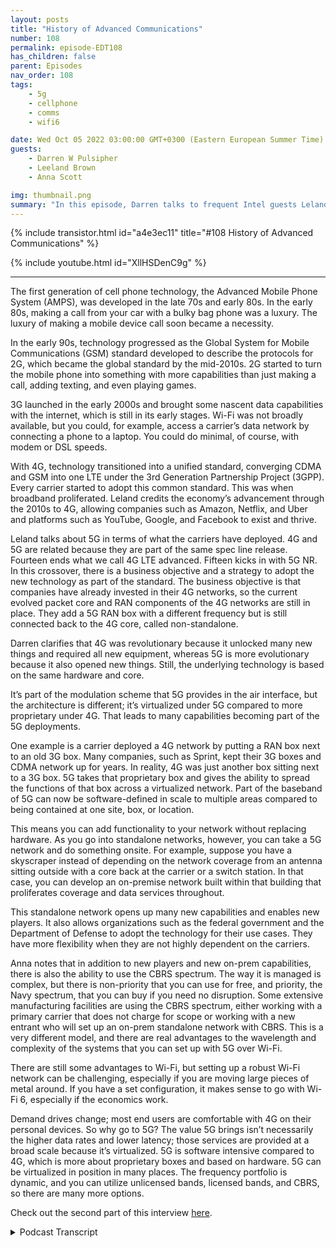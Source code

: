 ```yaml
---
layout: posts
title: "History of Advanced Communications"
number: 108
permalink: episode-EDT108
has_children: false
parent: Episodes
nav_order: 108
tags:
    - 5g
    - cellphone
    - comms
    - wifi6

date: Wed Oct 05 2022 03:00:00 GMT+0300 (Eastern European Summer Time)
guests:
    - Darren W Pulsipher
    - Leeland Brown
    - Anna Scott

img: thumbnail.png
summary: "In this episode, Darren talks to frequent Intel guests Leland Brown, Principal Engineer: Technical Director of Advanced Communications, and Dr. Anna Scott, Chief Edge Architect for Public Sector, about the history of advanced comms."
---
```


{% include transistor.html id="a4e3ec11" title="#108 History of Advanced Communications" %}

{% include youtube.html id="XllHSDenC9g" %}

---

The first generation of cell phone technology, the Advanced Mobile Phone System (AMPS), was developed in the late 70s and early 80s. In the early 80s, making a call from your car with a bulky bag phone was a luxury. The luxury of making a mobile device call soon became a necessity.

In the early 90s, technology progressed as the Global System for Mobile Communications (GSM) standard developed to describe the protocols for 2G, which became the global standard by the mid-2010s. 2G started to turn the mobile phone into something with more capabilities than just making a call, adding texting, and even playing games.

3G launched in the early 2000s and brought some nascent data capabilities with the internet, which is still in its early stages. Wi-Fi was not broadly available, but you could, for example, access a carrier’s data network by connecting a phone to a laptop. You could do minimal, of course, with modem or DSL speeds.

With 4G, technology transitioned into a unified standard, converging CDMA and GSM into one LTE under the 3rd Generation Partnership Project (3GPP). Every carrier started to adopt this common standard. This was when broadband proliferated. Leland credits the economy’s advancement through the 2010s to 4G, allowing companies such as Amazon, Netflix, and Uber and platforms such as YouTube, Google, and Facebook to exist and thrive.

Leland talks about 5G in terms of what the carriers have deployed. 4G and 5G are related because they are part of the same spec line release. Fourteen ends what we call 4G LTE advanced. Fifteen kicks in with 5G NR. In this crossover, there is a business objective and a strategy to adopt the new technology as part of the standard. The business objective is that companies have already invested in their 4G networks, so the current evolved packet core and RAN components of the 4G networks are still in place. They add a 5G RAN box with a different frequency but is still connected back to the 4G core, called non-standalone.

Darren clarifies that 4G was revolutionary because it unlocked many new things and required all new equipment, whereas 5G is more evolutionary because it also opened new things. Still, the underlying technology is based on the same hardware and core.

It’s part of the modulation scheme that 5G provides in the air interface, but the architecture is different; it’s virtualized under 5G compared to more proprietary under 4G. That leads to many capabilities becoming part of the 5G deployments.

One example is a carrier deployed a 4G network by putting a RAN box next to an old 3G box. Many companies, such as Sprint, kept their 3G boxes and CDMA network up for years. In reality, 4G was just another box sitting next to a 3G box. 5G takes that proprietary box and gives the ability to spread the functions of that box across a virtualized network. Part of the baseband of 5G can now be software-defined in scale to multiple areas compared to being contained at one site, box, or location.

This means you can add functionality to your network without replacing hardware. As you go into standalone networks, however, you can take a 5G network and do something onsite. For example, suppose you have a skyscraper instead of depending on the network coverage from an antenna sitting outside with a core back at the carrier or a switch station. In that case, you can develop an on-premise network built within that building that proliferates coverage and data services throughout.

This standalone network opens up many new capabilities and enables new players. It also allows organizations such as the federal government and the Department of Defense to adopt the technology for their use cases. They have more flexibility when they are not highly dependent on the carriers.

Anna notes that in addition to new players and new on-prem capabilities, there is also the ability to use the CBRS spectrum. The way it is managed is complex, but there is non-priority that you can use for free, and priority, the Navy spectrum, that you can buy if you need no disruption. Some extensive manufacturing facilities are using the CBRS spectrum, either working with a primary carrier that does not charge for scope or working with a new entrant who will set up an on-prem standalone network with CBRS. This is a very different model, and there are real advantages to the wavelength and complexity of the systems that you can set up with 5G over Wi-Fi.

There are still some advantages to Wi-Fi, but setting up a robust Wi-Fi network can be challenging, especially if you are moving large pieces of metal around. If you have a set configuration, it makes sense to go with Wi-Fi 6, especially if the economics work.

Demand drives change; most end users are comfortable with 4G on their personal devices. So why go to 5G? The value 5G brings isn’t necessarily the higher data rates and lower latency; those services are provided at a broad scale because it’s virtualized. 5G is software intensive compared to 4G, which is more about proprietary boxes and based on hardware. 5G can be virtualized in position in many places. The frequency portfolio is dynamic, and you can utilize unlicensed bands, licensed bands, and CBRS, so there are many more options.

Check out the second part of this interview [here](episode-EDT109).


<details>
<summary> Podcast Transcript </summary>

<p>﻿1</p>
<p>Hello, thisis Darren Pulsipher, chief solutionarchitect of public sector at Intel.</p>
<p>And welcome to Embracing</p>
<p>Digital Transformation,where we investigate effective change,leveraging people, processand technology.</p>
<p>On today's episode,</p>
<p>Advanced comes on the edge with Dr.</p>
<p>Anna Scott and Leland Brown.</p>
<p>Anna Leland, welcome to the show.</p>
<p>Hey, Darren. Thank you.</p>
<p>You are both not newcomers.</p>
<p>Leland, you've been on the show twice nowand Anna is a regular now.</p>
<p>And Leland,you're technical director of advancedcomms at Intel and those of, you know Dr.</p>
<p>Hannah Scott,she's our chief edge architectfor Public Sector Intel.</p>
<p>Guys,it's always a pleasure to have you on.</p>
<p>Normally, I'd say introduce yourselves,but everyone already knows you.</p>
<p>Well,yeah, I'd say Darren, as like</p>
<p>I said the last time, youone of my favorite peopleto work with at Intel.</p>
<p>And now you have another person</p>
<p>I'll always love to work with, Anna Scott,so this would be a great time for me.</p>
<p>So let's, let's yeah, let's start offby talkingabout the historyof advanced communications in general.</p>
<p>Right.</p>
<p>I don't want you feeling you're the manhere when it comes to advanced comms.</p>
<p>Let's not go all the way backto the telegraph, but let's go back.</p>
<p>Let's let's take a little step back.</p>
<p>Okay, great.</p>
<p>So, you know, when you think aboutcellular technology, you mayif you want to talk about communicationsand what's really when someone thinks ofcommunicating now, they're not thinkingabout a phone or a desk,you know, or some type of hit,you know, device move.</p>
<p>That's like old bell phone.</p>
<p>They're really thinkingabout a cell phone.</p>
<p>So where did it start?</p>
<p>You know, we're going back to maybevery late seventies, early eighties.</p>
<p>Know, we got into something called APTs,</p>
<p>Advanced Mobile</p>
<p>Public Service, I believe it wasthat what was heand stood for around 81if you had the ability to make a voicecall,you were the greatest personon the planet.</p>
<p>If you could sit in your phone,sit in your car and,you know, make a call like you were likethe coolest person running around.</p>
<p>I actually had a back phone in my carwhen I was in my early twenties and very</p>
<p>I thought I was rich.</p>
<p>No, I wasn't rich.</p>
<p>I just got a back phone, you know,it was like a cell phone in a car.</p>
<p>But did you mean. Wait, wait, wait.</p>
<p>We Leland, you got to back up.</p>
<p>Did you milk that? I hope you milked that.</p>
<p>Oh, no.</p>
<p>Yeah, I mean, I really.</p>
<p>I just want to make sure, man. Oh, yeah.</p>
<p>Mean college and things like, man,what's going on?</p>
<p>But, you know, it was it was reallyif you were able to make a callthat was likethe greatest thing I could call.</p>
<p>Now, of course, as you know, luxuriesonce tasted, you know, become,you know, a necessity.</p>
<p>So the necessity to make a calland a requirement to make a callwhen the cell phone became the foundation.</p>
<p>And if you couldn't make it, as thingswent on into what we call 2G,which is more our time divisionmore two more multi accesstype type of technologies</p>
<p>I think GMC may have</p>
<p>I'm sorry, GSM may have kind of kickedin around that time period.</p>
<p>You were getting more into, well,can you text, you know, can we make phonecalls and text, you know,maybe early nineties time time periodwhen 2G was starting to really kick inand of course, again,that became a necessity call text.</p>
<p>Okay, maybe playing SMS on a phonewhere phones went from this, making phonecalls, see, turn it to deviceyou can do a little bit of games.</p>
<p>You know that game called Snake on overif anybody remembers.</p>
<p>Oh yeah, I was good enough. Snake.</p>
<p>Yeah.</p>
<p>It's not I mean thatthat was really the time periodwhere 2G was starting to turn the phoneinto something a little more andand down buttons and making the call.</p>
<p>And you got to 3G and 3Gbrought on the abilityto do some nascent data capabilities.</p>
<p>What I mean bythat is the Internet was in its earlystages, late nineties, early 2000.</p>
<p>Can you do the same thing on the phoneand you want to talk about call?</p>
<p>I actually had a phone.</p>
<p>It was it was a flip phone.</p>
<p>I will be called a clamshell phonewhere I found it.</p>
<p>The abilityto take the take a dongle connectedinto my PC, a slot on my laptop.</p>
<p>And if you type £10, seven, seven, seven,it gave you direct accessto Sprint's data network.</p>
<p>And from there, I was able to havemy laptop be a mobile device.</p>
<p>You know,we take advantage of Wi-Fi nowadays.</p>
<p>That did not exist back then.</p>
<p>So it was really cool.</p>
<p>I mean, believe me, I was you know,</p>
<p>I was dating at the time of Give a girl,hey, you know, you want do your work.</p>
<p>So how can I did I got you hooked up.</p>
<p>So, you know, it was it was really cool.</p>
<p>But think about it.</p>
<p>That was very I mean, very minimal.</p>
<p>I mean, maybe DSL speeds,if that modem speeds reallythat Iwas able to manipulate the systemto going to give me data only callsthat we take for granted nowadayswith this phone can doyou know we take take take meyou take it for grantedyou know what what smartphones can do backthen that didn't existnow after 3G,we transitioned into 2to 2 areas of scope,a unified standard, meaning thatthen you had CDMA, Qualcomm, you had GSM,you know, and you had the carriers backthen that existed Sprint.</p>
<p>And the time may be Bell of Manticoreprobably just startingto turn into Verizon.</p>
<p>More on a C CDMA track.</p>
<p>You had T-Mobilewhen you had AT&T on a GSM track,primarily 4G converged it into one</p>
<p>LTE under 3G p.</p>
<p>Okay. That evolvedstandard turned whereevery carrier started to adopt,you know,a common standard across the board.</p>
<p>Now, we could talk about WiMAX as a wholenother long term discussion.</p>
<p>Everybody went to LTE primarily,and that's when you sawthe proliferation of broadband.</p>
<p>If you think about companieslike Amazon, Netflix,over all the platforms you to Google,</p>
<p>Facebook, everyone that there are commonnow for us you take away the smartphone,you take away broadbandand in the hand will not exist at all.</p>
<p>I give full 4G creditfor really proliferatingthe advancement of our economythrough to the 20 tens.</p>
<p>Without 4G, we have.</p>
<p>Okay,so now 4G has been out for a long time.now's physically right. Mm.</p>
<p>So that's where we're at today is 5G.</p>
<p>So I have a tendency tostate this in terms of the carriersand what they've deployed.</p>
<p>And anyone who see CCS seizes a podcast,it may have some discussion pointsfor me about this guywilling to defend it.</p>
<p>They're a part of the same spec linerelease 14in what we call 4G LTE advancedrelease, 15kicks in what we call 5G in or.</p>
<p>Right. And that crossover,if we really think think about it,there's a business objective thereand there's also a strategyto try to adopt the new technologyas a part of the standard.</p>
<p>The business objective isa lot of companies have already investedinto their 4G networks.</p>
<p>So the current evolved packet coreand in the current rancomponents of the 4Gnetwork are still in place.</p>
<p>You're adding in our 5G ranbox that has a different frequencybut still connectedback to the 4G core,something that we call Non-Standalone.</p>
<p>So it wasn't so 5G,correct me if I'm wrongbecause I may be completely off,but 4G was revolutionarybecause it really unlocked and it requiredit required new equipment,completely new equipment,new standard 5G is more evolutionary, butit unlocks a whole bunch of new things.</p>
<p>But the underlying technologyis based on the sametype of hardware, same core.</p>
<p>That the underlying technologyis based upon the same standard.</p>
<p>I mean, example,instead of having a bandwidthof 20 megahertz within your air interface,</p>
<p>This parts of the modulation schemethat that 4G providesand I'm sorry, 5G provides in thein the air interface,but the architecture is is differentis virtualized under 5G as comparedto more proprietary under 4G.</p>
<p>And that leads to a lot of capabilitiesthat you're starting to seebecome a part of the 5G deployments.</p>
<p>One example I like to give,when the carrier deployed a 4G network,they deployed it by putting a ramp boxright next to a old 3G box.that you can nowhave voice as a part of the data session.</p>
<p>And a lot of companies kept their 3G boxeslike Sprint for years,kept their CDMA network up.</p>
<p>I think they just turned it down once.</p>
<p>Wants to do once morewhere they had a had purchased them.</p>
<p>But in reality, 4G was just another boxsitting next to the 3G box.</p>
<p>As 5G takes that proprietary boxand it gives you the ability toto to spread the functions of that boxacross a virtualized network function.</p>
<p>Meaningwhat is a part of what we call the baseband of 5G can now be softwaredefined in scale to multiple areasas compared to being containedinto one site or one box or or one.</p>
<p>So that means I can add new functionalityto my networkwithout going out and replacing hardware.</p>
<p>That's what I just heard.</p>
<p>You can, but as you go into standalone,standalone networks, it's a termstand alone.</p>
<p>Now you can take a 5G networkand do something on premise or on site.</p>
<p>Example, if you have a skyscraperinstead of depending upon the networkcoverage from a antenna sitting outsidewhere the core is sitting back at,let's say the carriers,you know, switch to switch stationwhat have you,you can now develop an on premise networkbuilt within that buildingthat proliferates coverageand data services throughout because it'snow on premise, the standalone.</p>
<p>So 5G also it sounds like helped meprivatize</p>
<p>I'd had enough thatthat's not the right word butit kind of is I can own my own</p>
<p>I can have my own network inside my house.</p>
<p>I have a my own 5Gnetwork inside my building in a shipyard.</p>
<p>We've talked about this andso thisopens up a whole lot of new capabilities.</p>
<p>And a whole lot new capabilities.</p>
<p>Use cases in enablesnew players in the space.</p>
<p>Okay.</p>
<p>You know, we've been used to having twoor three strong playersin the space for a while now,throughout the generations.</p>
<p>Now, those players have changed.</p>
<p>Now we have two or three primarystrong players with in the U.S.</p>
<p>You know, if you go all acrossacross the world, it's more of course,but it enables new players to come inand enablesnew business verticalsto come into this area.</p>
<p>It also enables the federal government,the Defense Department and the liketo start to adopt the technologyfor their for for their own use.</p>
<p>Cases have more of a flexibilityin terms of the adoptionas compared to being highly dependentupon the carriers.</p>
<p>Okay. Yeah, yeah.</p>
<p>I mean, he just set this up for you,knock it out of the park.</p>
<p>He just said, Hey,we can do anything you want, basically.</p>
<p>How does that affect the edge?</p>
<p>Our edge architectures?</p>
<p>Yeah, it gets pretty interesting.</p>
<p>And so one thing that Lelandhadn't touched on that also was changewithin the same time frame is how Spectrumhas been managed and allocated, right?</p>
<p>So one of the most powerful thingswe've said is now you've gotthe ability for new players to come in.</p>
<p>We also have all these newon prem capabilities, these.</p>
<p>But the other thing that is, is reallyopening up the world in the U.S.and granted, it'sa slightly different picturewith respect to the spectrum managementin other parts of the world is we nowhave the ability to use cbrs spectrumand there's somewhat of a complex waythat they they manage that.</p>
<p>But there is a non-priority portionof that you can just usewithout paying for itand that and then there'sactually a priority that you can buyif you want to kind of look upthe assuredly that it's going to be therewhen you need it.</p>
<p>That's Navy spectrum.</p>
<p>So as you can imagine,there's quite a few places in the U.S.where where you thinkthat you can have that spectrum, use itand not have too muchdisruptive disruption.</p>
<p>And so what we're seeingis some really cool things where largemanufacturingfacilities are using CBRE spectrum,either working with a major carrierthat is notthen charging them for the spectrumbecause they're using TV or elseor working with a new entrantwho is just saying we'll use Cbrs, set upa total on prem standalone network,and now you can use thatfor everything that you want to doin your manufacturing environment.</p>
<p>And so that's a very different modelbecause there are especiallywith manufacturing,there are some real advantages tothe wavelengthand the complexity of the systemsthat you can set up with 5G that actuallyhave advantages over wi fi.</p>
<p>So I was going.</p>
<p>To ask youwhy not my wi fi in my in my farm, right.</p>
<p>Or in my factory?</p>
<p>And you still can.</p>
<p>And there's still some advantages.</p>
<p>But what we see is especiallyif you're moving really large pieces ofmetal around, setting up a robust wi finetwork can be really, really challenging.</p>
<p>So, you know, if you have the sameconfiguration of your spaceand you never change that,then go with wi fi, wi fi six,especially if the economics work for you.</p>
<p>But when you've got a complex environmentthat you are reshufflingon a regular basis, or like I say,if your air if you do aircraft rightand you're moving very large piecesof metal around,having a 5G network is very, very useful.</p>
<p>I should be super careful and say oftenwhat we're still seeing is that 4G</p>
<p>LTE is sufficientand there hasn't been a full on the moveover into 5G spectrumbecause you can use Cbrs with 4G as well.</p>
<p>So there'sthere's still a movement,but a lot of it is like the ecosystemfrom a user equipmentstandpoint isn't nearly as developedand doesn't have nearly the optionsthat you have.</p>
<p>On the political side.</p>
<p>I know you can buy a laptop with 5G,but it's heard about phone.</p>
<p>I've never bought one.</p>
<p>And do you guys think it'll everget to the point where wi fi andand the advanced in the 5Gor maybe it's six G where they'll convergewhere I can go buy a router myself,you know, like the router I have,you know, in my house for four,my Wi-Fi six.</p>
<p>Will I be able to buy a 5G router?</p>
<p>So you kind of what you kind of seeingit now, right?</p>
<p>This does a</p>
<p>I'll ask you two things</p>
<p>I'll get back to and his point as well.</p>
<p>There's something within</p>
<p>FI just called fixed wireless access.</p>
<p>To be quite honest,</p>
<p>Verizon and a couple of other companiesare deploying.</p>
<p>I think even T-Mobile is doing this,deploying boxesthat you can set up in your houseand gives you access to their network.</p>
<p>It gives you basically wifi services in your house.</p>
<p>Just say go</p>
<p>Yeah, but it's not.</p>
<p>It's receiving 5G.</p>
<p>Right, right. It is transferring it.</p>
<p>Yeah, it is receiving 5Gtransforming into wi fi in your houseand giving you Wi-Fi access, meaningfrom a standard.</p>
<p>You think we'll ever get to that pointwhere all have a 5G network or six networkin my house instead of wi fior does that matter?</p>
<p>I do asking are they converging or No,they're very separate, separateuse cases and all that.</p>
<p>In many ways, you you kind of dohave that, right.</p>
<p>I mean, let's face it, you're you'reyour house is a multi may house.</p>
<p>You have 5G comingin, converging into why, why, why, why fi.</p>
<p>Right.</p>
<p>You also have cellular coming inbut your phones.</p>
<p>So depending uponhow you have your devices set up, you'reeither on the certain the certain networkdirectly or you're usingwi fi through of througha fixed wireless access point.</p>
<p>So it's andand also if I have Bluetooth know right.</p>
<p>If I have.</p>
<p>I didn't know I was so advanced</p>
<p>I'm super advanced.</p>
<p>But it to the point you knowand getting back to this pointaround devices very truedemand driveschange 4G was nothing wrong with ityou know I can do broadband on 4G,watch Netflix and everything</p>
<p>I'm very comfortable withand I've asked these questionsand some discussed in the past.</p>
<p>Are you areyou satisfied with your 4G phoneand most people say, yeah,so why go to 5G?</p>
<p>What is the advantage of the end userto transition over to 5G?</p>
<p>I have a tendency to think that 5Gis the value that it brings,isn't necessarily the fact that you gethigher data rates and lowerlatency at the end user point is the factthat you cheat, that you can now providethose services at a broad scale acrossbecause it's virtualized.</p>
<p>Did it the system,the network architecture is very softwareintensive as compared to 4G,which is more proprietary boxesand still based on hardware.</p>
<p>It has software.</p>
<p>So based on hardware, primarily,this is a software intensive networkthat can be virtualized in positionin many places.</p>
<p>As Anna stated, the frequencyportfolio for 5G is very dynamic.</p>
<p>You can utilize unlicensed bands, licensebands, CPRS.</p>
<p>So there's.</p>
<p>More, more options and more. Options.</p>
<p>Yeah.</p>
<p>And I think that's where you'll see it.</p>
<p>If you look at, you know, some pictures.</p>
<p>So how you compare 4G to 5G,which is seenthe pictures is 4G larger, so smallercells more more dependentupon access points covering areas.</p>
<p>And then you'll see as a picture with 5Gwhere it'll show similar but underlay aof different types of usage pointsthings devices that are sharing access.</p>
<p>I mean, let's face it, v2x architecturesthat was a part of 4G,but a part of that spec was never usedand 5G is heavily used, looked at.</p>
<p>Now it's been adopted and deployedbecause it's virtualize.</p>
<p>We've taken awaysome of the barriers of entry,if you will, to utilizein that part of spectrum.</p>
<p>You go to virtualized architecture.</p>
<p>Yeah, very, very fascinating stuff.</p>
<p>Guys, thank you so muchfor coming on the show today.</p>
<p>Again,another great episode with you guys.</p>
<p>I appreciate your insight.</p>
<p>This is this has been enjoyable.</p>
<p>Hey, Darren,that's always one of my favorite people.</p>
<p>And then you had Anna.</p>
<p>I was not missing this for the world, man.</p>
<p>Yeah, I feel the saying.</p>
<p>This is always this is always exciting.</p>
<p>And I always learn something from Leland.</p>
<p>And I always learn somethingfrom you, Darren.</p>
<p>So thank youso much for giving us a chance.</p>
<p>All right. Thanks a lot, guys.</p>
<p>All right.</p>
<p>Thank you.</p>
<p>Thank you for listeningto Embracing Digital Transformation today.</p>
<p>If you enjoyed our podcast,give it five stars on your favoritepodcasting site or YouTube channel.</p>
<p>You can find out more informationabout embracing digital transformationand embracingdigital.orguntil next time, go outand do something wonderful.</p>

</details>
